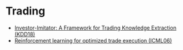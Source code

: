 # Trading
- [Investor-Imitator: A Framework for Trading Knowledge
Extraction (KDD18)](https://github.com/ai-gamer/fintech-literature/blob/main/conference/ml/lookahead/README.md)
- [Reinforcement learning for optimized trade execution (ICML06)](https://github.com/ai-gamer/fintech-literature/blob/main/conference/ml/execution/README.md)





